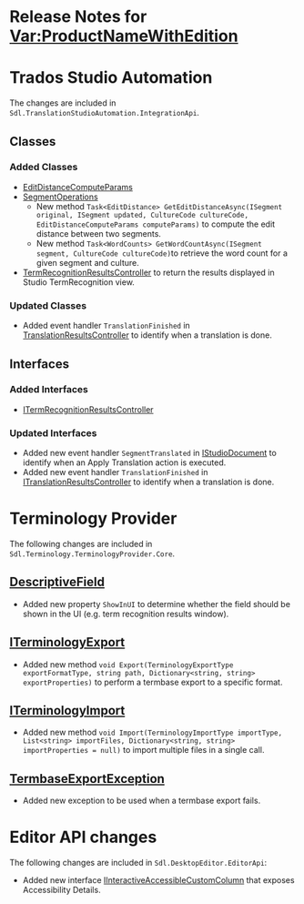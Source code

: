 Release Notes for <Var:ProductNameWithEdition>
===================

# Trados Studio Automation
The changes are included in `Sdl.TranslationStudioAutomation.IntegrationApi`.

## Classes
### Added Classes
* [EditDistanceComputeParams](../../api/integration/Sdl.TranslationStudioAutomation.IntegrationApi.EditDistanceComputeParams.yml)
* [SegmentOperations](../../api/integration/Sdl.TranslationStudioAutomation.IntegrationApi.SegmentOperations.yml)
    * New method `Task<EditDistance> GetEditDistanceAsync(ISegment original, ISegment updated, CultureCode cultureCode, EditDistanceComputeParams computeParams)` to compute the edit distance between two segments.
    * New method `Task<WordCounts> GetWordCountAsync(ISegment segment, CultureCode cultureCode)`to retrieve the word count for a given segment and culture.
* [TermRecognitionResultsController](../../api/integration/Sdl.TranslationStudioAutomation.IntegrationApi.Editor.TermRecognitionResults.TermRecognitionResultsController.yml) to return the results displayed in Studio TermRecognition view.

### Updated Classes
* Added event handler `TranslationFinished` in [TranslationResultsController](../../api/integration/Sdl.TranslationStudioAutomation.IntegrationApi.Editor.TranslationResults.TranslationResultsController.yml) to identify when a translation is done.

## Interfaces
### Added Interfaces
* [ITermRecognitionResultsController](../../api/integration/Sdl.TranslationStudioAutomation.IntegrationApi.Editor.TermRecognitionResults.ITermRecognitionResultsController.yml)

### Updated Interfaces
* Added new event handler `SegmentTranslated` in [IStudioDocument](../../api/integration/Sdl.TranslationStudioAutomation.IntegrationApi.IStudioDocument.yml) to identify when an Apply Translation action is executed.
* Added new event handler `TranslationFinished` in [ITranslationResultsController](../../api/integration/Sdl.TranslationStudioAutomation.IntegrationApi.Editor.TranslationResults.ITranslationResultsController.yml) to identify when a translation is done.

# Terminology Provider
The following changes are included in `Sdl.Terminology.TerminologyProvider.Core`.

## [DescriptiveField](../../api/terminology/Sdl.Terminology.TerminologyProvider.Core.DescriptiveField.yml)
* Added new property `ShowInUI` to determine whether the field should be shown in the UI (e.g. term recognition results window).

## [ITerminologyExport](../../api/terminology/Sdl.Terminology.TerminologyProvider.Core.ITerminologyExport.yml)
* Added new method `void Export(TerminologyExportType exportFormatType, string path, Dictionary<string, string> exportProperties)` to perform a termbase export to a specific format.

## [ITerminologyImport](../../api/terminology/Sdl.Terminology.TerminologyProvider.Core.ITerminologyImport.yml)
* Added new method `void Import(TerminologyImportType importType, List<string> importFiles, Dictionary<string, string> importProperties = null)` to import multiple files in a single call.

## [TermbaseExportException](../../api/terminology/Sdl.Terminology.TerminologyProvider.Core.Exceptions.TermbaseExportException.yml)
* Added new exception to be used when a termbase export fails.

# Editor API changes
The following changes are included in `Sdl.DesktopEditor.EditorApi`:
* Added new interface [IInteractiveAccessibleCustomColumn](../../api/integration/Sdl.DesktopEditor.EditorApi.IInteractiveAccessibleCustomColumn.yml) that exposes Accessibility Details.